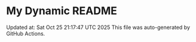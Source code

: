 # My Dynamic README
Updated at: Sat Oct 25 21:17:47 UTC 2025
This file was auto-generated by GitHub Actions.
